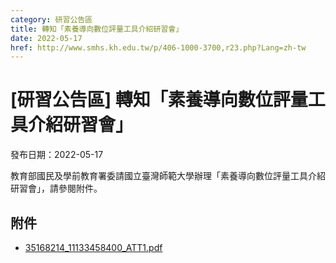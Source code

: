 ```yaml
---
category: 研習公告區
title: 轉知「素養導向數位評量工具介紹研習會」
date: 2022-05-17
href: http://www.smhs.kh.edu.tw/p/406-1000-3700,r23.php?Lang=zh-tw
---
```


# [研習公告區] 轉知「素養導向數位評量工具介紹研習會」

發布日期：2022-05-17

教育部國民及學前教育署委請國立臺灣師範大學辦理「素養導向數位評量工具介紹研習會」，請參閱附件。

## 附件

- [35168214_11133458400_ATT1.pdf](https://www.smhs.kh.edu.tw/var/file/0/1000/attach/14/pta_3471_782140_76480.pdf)
